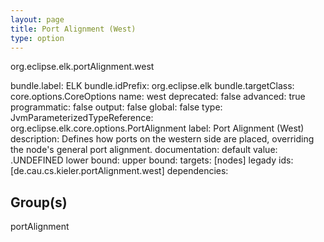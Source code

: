 ```yaml
---
layout: page
title: Port Alignment (West)
type: option
---
```

org.eclipse.elk.portAlignment.west

bundle.label: ELK
bundle.idPrefix: org.eclipse.elk
bundle.targetClass: core.options.CoreOptions
name: west
deprecated: false
advanced: true
programmatic: false
output: false
global: false
type: JvmParameterizedTypeReference: org.eclipse.elk.core.options.PortAlignment
label: Port Alignment (West)
description: Defines how ports on the western side are placed, overriding the node's general port alignment.
documentation: 
default value: <XFeatureCallImplCustom>.UNDEFINED
lower bound: 
upper bound: 
targets: [nodes]
legady ids: [de.cau.cs.kieler.portAlignment.west]
dependencies:

## Group(s)
portAlignment 


